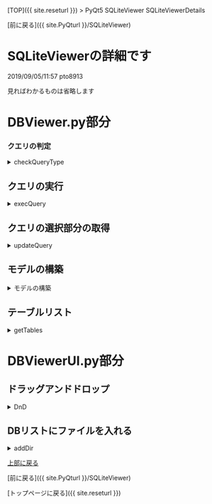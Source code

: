 [TOP]({{ site.reseturl }}) > PyQt5 SQLiteViewer SQLiteViewerDetails

[前に戻る]({{ site.PyQturl }}/SQLiteViewer)

# SQLiteViewerの詳細です

2019/09/05/11:57 pto8913 <br>

見ればわかるものは省略します<br>

# DBViewer.py部分

### クエリの判定

<details>
<summary> checkQueryType </summary>

```python
def checkQueryType(self, item):
  words = item.split(" ")
  words = self.__deleteSpa(words)
  print(words)
  funcType = words[0].lower()

  if funcType == ("select"):
    return 0

  if funcType in ("create", "drop"):
    if funcType == "create" and words[1].lower() == "database":
      self.CreateDB(words[-1].replace(";", ""))
      return 1

    res = self.CreatOrDropTable()
    if res:
      return 1
    return -2

  if funcType in ("pragma", "insert", "update", "delete", "alter"):
    res = self.UpdateList()
    if not res:
      return -2
    if not self.pre_query:
      return 1

    self.query = self.pre_query
  return -1
```

最初にクエリを単語に分解します `item.split(" ")` <br><br>

そうしてできた配列の先頭でクエリのタイプを分けます。<br><br>

* `select`なら`0`
* `create`, `drop`なら`1`、例外が発生した際は`-2`
* `update`, `insert`なら`1`、例外が発生した際は`-2`
* それ以外は`-1`
を返す。

</details>

## クエリの実行

<details>
<summary> execQuery </summary>

```python
def execQuery(self):
  if self.query == "select count(*) from table;":
    self.query = self.queryEdit.toPlainText().replace("\n", " ").split(" ")
    queries = self.__deleteSpa(self.query)
    self.query = " ".join(queries)

  if self.query.count(';') > 1:
    queries = self.queryEdit.toPlainText().replace("\n", " ").split(";")
    queries = self.__deleteSpa(queries)
    print(queries)
    self.query = queries[-1]

  if self.query != "select count(*) from table;":
    self.__isQueryChanged = True

  print(self.query)

  check = self.checkQueryType(self.query)
  # 0 : select ~
  if check == 0:
    res = self.modelSetUp()
    if not res:
      return False

    self.pre_query = self.query
    self.tree._MyTree__setup(self.__db_path, self.__header, self.query)

    if self.model:
      self.model.clear()
    self.modelSetUp()
    self.tree.setModel(self.model)

  # 1 : create, drop, pragma, delete, update, alter
  elif check == 1:
    QMessageBox.information(self, "Complete", "Finished change", QMessageBox.Ok)

  elif check == -1:
    print(self.query)
    QMessageBox.critical(
      self, 
      "Warning", 
      """Please check your query and send a pull request or issue to my repository <br>
          <a href="https://github.com/pto8913/PyQt5-s-tools"> pto8913/PyQt5-s-tools </a><br>
      """, 
      QMessageBox.Ok)
```

* クエリを受け取り、クエリがデフォルトから一度も変更されていなければ実行されない。<br><br>

* クエリの実行の際にクエリが二つ以上書かれているとクラッシュしてしまうため<br>
クエリが範囲選択で実行されていればその部分をクエリとして扱い、<br>
そうでない場合は一番後ろに書かれているクエリをクエリとして扱う。<br><br>

* `select`はデータの呼び出しをする際に、結果を表示するためのモデルを構築または再構築する必要がある。<br><br>

* `create`や`drop`はモデルの再構築は必要ないがテーブルやデータベースファイルの表示を変更する必要がある。<br>
`create`の次の単語が`database`なら新しくDBファイルを作成しDBリストの更新を行う。<br>
`table`や`drop`ならテーブルリストの更新を行う。<br><br>

* `update`や`insert`などは、モデルの再構築は必要だがモデルの見た目を変える必要がないためモデルの再構築のみを行う。<br>
DBファイルを更新したのちにモデルを再構築する。<br>
(なお、直前に実行したクエリが`select`以外ならモデルの再構築は行われない)<br><br>

</details>

## クエリの選択部分の取得

<details>
<summary> updateQuery </summary>

```python
def updateQuery(self):
  cursor = self.queryEdit.textCursor()
  if not cursor.hasSelection():
    self.query = "select count(*) from table;"
    return
  self.query = cursor.selectedText().replace("\u2029", "")
  if self.query.count(';') > 1:
    queries = self.query.split(";")
    queries = self.__deleteSpa(queries)
    self.query = queries[-1]
    self.query = self.query
```
</details>

## モデルの構築

<details>
<summary> モデルの構築 </summary>

```python
def __getHeader(self):
  self.connectDB(self.__db_path)

  try:
    self.cur.execute(self.query)
  except Error as e:
    QMessageBox.critical(self, "error", "{}".format(e), QMessageBox.Ok)
    self.closeDB()
    return False
  self.__header = []

  for d in self.cur.description:
    self.__header.append(d[0])
  
  self.closeDB()
  return True
  
def modelSetUp(self):
  if not self.query or not self.__isQueryChanged:
    return False

  res = self.__getHeader()
  if not res:
    return False

  self.model = QStandardItemModel(0, len(self.__header))
  self.__setHeader()
  return True

def __setHeader(self):
  for index, h in enumerate(self.__header):
    self.model.setHeaderData(index, Qt.Horizontal, h)
```

</details>

## テーブルリスト

<details>
<summary> getTables </summary>

```python
def __getTable(self):
  if self.__db_path is None:
    return
  self.connectDB(self.__db_path)
  self.cur.execute("select * from sqlite_master where type = 'table'")
  self.__tables = []
  while True:
    v = self.cur.fetchone()
    if v is None:
      break
    self.__tables.append(v[1])
  self.tableList.addItems(self.__tables)
  self.closeDB()
```
</details>

# DBViewerUI.py部分

## ドラッグアンドドロップ

<details>
<summary> DnD </summary>

```python
def dragEnterEvent(self, event):
  if event.mimeData().hasUrls():
    event.accept()
  else:
    event.ignore()

def dropEvent(self, event):
  urls = event.mimeData().urls()
  for url in urls:
    path = adjustSep(url.toLocalFile())
    tmp = path.split(".")
    if path in self.DBPathList:
      QMessageBox.warning(self, "Warning", "This file already in.", QMessageBox.Ok)
      continue
    if len(tmp) != 1:
      if inExtension(path, "db"):
        self.DBList.addItem(basename(path))
        self.DBPathList.append(path)
    else:
      self.__addDir(tmp[0])
```

</details>

## DBリストにファイルを入れる

<details>
<summary> addDir </summary>

```python
# use os

import os
import sys
from PyQt5.QtWidgets import (
  QApplication, QListWidget, QWidget, QVBoxLayout
)
from PyQt5.QtGui import QFont
from collections import deque

class Main(QWidget):
  def __init__(self):
    super(Main, self).__init__()

    self.setAcceptDrops(True)

    self.__FileList = QListWidget()
    self.__initUI()
    
  def __initUI(self):
    layout = QVBoxLayout()
    layout.addWidget(self.__FileList)

    self.setLayout(layout)

    self.setGeometry(1000, 500, 800, 500)

  def dragEnterEvent(self, event):
    if event.mimeData().hasUrls():
      event.accept()
    else:
      event.ignore()

  def dropEvent(self, event):
    urls = event.mimeData().urls()
    for url in urls:
      path = url.toLocalFile()
      tmp = path.split('.')
      if len(tmp) != 1:
        self.__FileList.addItem(basename(path))
      else:
        self.__addDir(tmp[0])
  
  def __addDir(self, item):
    for roots, dirs, files in os.walk(item):
      for f in files:
        self.__FileList.addItem(basename(f))

      if len(dirs) != 0:
        for d in dirs:
          self.__que.append(d)
        return self.__addDir(self.__que.popleft())

    try:
      if len(self.__que) != 0:
        return self.__addDir(self.__que.popleft())
    except:
      return
    
def main():
  app = QApplication(sys.argv)
  font = QFont("Meiryo")
  app.setFont(font)
  w = Main()
  w.setWindowTitle("title")
  w.show()
  w.raise_()
  app.exec_()

if __name__ == '__main__':
  main()

# use pathlib

def dragEnterEvent(self, event) -> None:
    if event.mimeData().hasUrls():
      event.accept()
    else:
      event.ignore()

def dropEvent(self, event) -> None:
  urls = event.mimeData().urls()
  for url in urls:
    path = url.toLocalFile()
    x = Path(path)
    tmp = path.split('.')
    if x in self.__xmlPathList:
      QMessageBox.information(self, 'Warning', 'This file already in.', QMessageBox.Ok)
      continue
    if len(tmp) != 1:
      if inExtension(x, "db"):
        self.xmlList.addItem(x.name)
        self.__xmlPathList.append(x)
    else:
      print(tmp[0])
      self.__addDir(Path(tmp[0]))

def __addDir(self, item: str) -> None:
  for f in list(item.glob("**/*.db")):
    self.xmlList.addItem(f.name)
    self.__xmlPathList.append(f)
```

DnDで入れられたディレクトリ(またはファイル)の中にあるDBファイルを再帰的に見つけ出す<br>

</details>

[上部に戻る](#SQLiteViewerの詳細です)

[前に戻る]({{ site.PyQturl }}/SQLiteViewer)

[トップページに戻る]({{ site.reseturl }})
